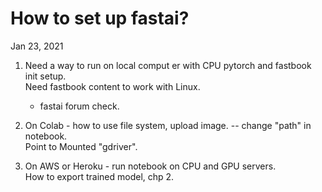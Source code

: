 # How to set up fastai?  

Jan 23, 2021  

1) Need a way to run on local comput    er with CPU pytorch and fastbook init setup.  
   Need fastbook content to work with Linux.  
   - fastai forum check.  

2) On Colab - how to use file system, upload image.  -- change "path" in notebook.  
   Point to Mounted "gdriver".  
   
3) On AWS or Heroku - run notebook on CPU and GPU servers.  
   How to export trained model, chp 2.  
   
